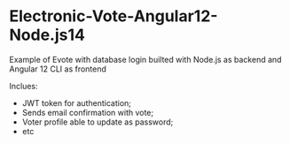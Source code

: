 # Electronic-Vote-Angular12-Node.js14

Example of Evote with database login builted with Node.js as backend and Angular 12 CLI as frontend

Inclues: 
* JWT token for authentication;
* Sends email confirmation with vote;
* Voter profile able to update as password;
* etc


<img src="https://github.com/raOliveiraGitHub/Electronic-Vote-Angular12-Node.js14/blob/main/evote1.PNG" alt=""/>
<img src="https://github.com/raOliveiraGitHub/Electronic-Vote-Angular12-Node.js14/blob/main/evote2.PNG" alt=""/>
